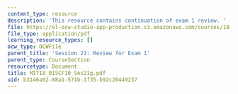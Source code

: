 ```yaml
---
content_type: resource
description: 'This resource contains continuation of exam 1 review. '
file: https://ol-ocw-studio-app-production.s3.amazonaws.com/courses/18-01sc-single-variable-calculus-fall-2010/b3146a0288a1571b1f35b92c20449237_MIT18_01SCF10_Ses21g.pdf
file_type: application/pdf
learning_resource_types: []
ocw_type: OCWFile
parent_title: 'Session 21: Review for Exam 1'
parent_type: CourseSection
resourcetype: Document
title: MIT18_01SCF10_Ses21g.pdf
uid: b3146a02-88a1-571b-1f35-b92c20449237
---
```

